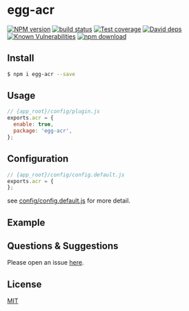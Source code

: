 # egg-acr

[![NPM version][npm-image]][npm-url]
[![build status][travis-image]][travis-url]
[![Test coverage][codecov-image]][codecov-url]
[![David deps][david-image]][david-url]
[![Known Vulnerabilities][snyk-image]][snyk-url]
[![npm download][download-image]][download-url]

[npm-image]: https://img.shields.io/npm/v/egg-acr.svg?style=flat-square
[npm-url]: https://npmjs.org/package/egg-acr
[travis-image]: https://img.shields.io/travis/seekcx/egg-acr.svg?style=flat-square
[travis-url]: https://travis-ci.org/seekcx/egg-acr
[codecov-image]: https://img.shields.io/codecov/c/github/seekcx/egg-acr.svg?style=flat-square
[codecov-url]: https://codecov.io/github/seekcx/egg-acr?branch=master
[david-image]: https://img.shields.io/david/seekcx/egg-acr.svg?style=flat-square
[david-url]: https://david-dm.org/seekcx/egg-acr
[snyk-image]: https://snyk.io/test/npm/egg-acr/badge.svg?style=flat-square
[snyk-url]: https://snyk.io/test/npm/egg-acr
[download-image]: https://img.shields.io/npm/dm/egg-acr.svg?style=flat-square
[download-url]: https://npmjs.org/package/egg-acr

<!--
Description here.
-->

## Install

```bash
$ npm i egg-acr --save
```

## Usage

```js
// {app_root}/config/plugin.js
exports.acr = {
  enable: true,
  package: 'egg-acr',
};
```

## Configuration

```js
// {app_root}/config/config.default.js
exports.acr = {
};
```

see [config/config.default.js](config/config.default.js) for more detail.

## Example

<!-- example here -->

## Questions & Suggestions

Please open an issue [here](https://github.com/seekcx/egg/issues).

## License

[MIT](LICENSE)
